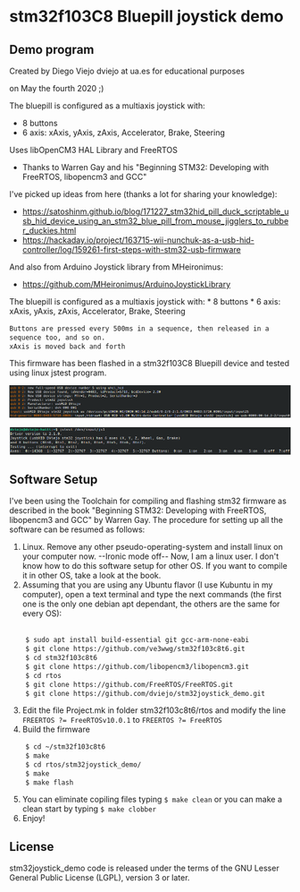 # stm32f103C8 Bluepill joystick demo

## Demo program
  
Created by Diego Viejo dviejo at ua.es for educational purposes
  
on May the fourth 2020 ;)
 
The bluepill is configured as a multiaxis joystick with:
 * 8 buttons
 * 6 axis: xAxis, yAxis, zAxis, Accelerator, Brake, Steering
 
Uses libOpenCM3 HAL Library and FreeRTOS
 * Thanks to Warren Gay and his "Beginning STM32: Developing with FreeRTOS, libopencm3 and GCC"
 
I've picked up ideas from here (thanks a lot for sharing your knowledge):

* https://satoshinm.github.io/blog/171227_stm32hid_pill_duck_scriptable_usb_hid_device_using_an_stm32_blue_pill_from_mouse_jigglers_to_rubber_duckies.html
* https://hackaday.io/project/163715-wii-nunchuk-as-a-usb-hid-controller/log/159261-first-steps-with-stm32-usb-firmware

And also from Arduino Joystick library from MHeironimus:
* https://github.com/MHeironimus/ArduinoJoystickLibrary
 
The bluepill is configured as a multiaxis joystick with:
    * 8 buttons
    * 6 axis: xAxis, yAxis, zAxis, Accelerator, Brake, Steering
  
    Buttons are pressed every 500ms in a sequence, then released in a sequence too, and so on.
    xAxis is moved back and forth
  
This firmware has been flashed in a stm32f103C8 Bluepill device and tested using linux jstest program.

![dmesg](./img/dmesg.png "dmesg output")

![jstest](./img/jstest.png "joystick test")

## Software Setup

I've been using the Toolchain for compiling and flashing stm32 firmware as described in the book "Beginning STM32: Developing with FreeRTOS, libopencm3 and GCC" by Warren Gay. The procedure for setting up all the software can be resumed as follows:

1. Linux. Remove any other pseudo-operating-system and install linux on your computer now. --Ironic mode off-- Now, I am a linux user. I don't know how to do this software setup for other OS. If you want to compile it in other OS, take a look at the book.
2. Assuming that you are using any Ubuntu flavor (I use Kubuntu in my computer), open a text terminal and type the next commands (the first one is the only one debian apt dependant, the others are the same for every OS):

```

    $ sudo apt install build-essential git gcc-arm-none-eabi
    $ git clone https://github.com/ve3wwg/stm32f103c8t6.git
    $ cd stm32f103c8t6
    $ git clone https://github.com/libopencm3/libopencm3.git
    $ cd rtos
    $ git clone https://github.com/FreeRTOS/FreeRTOS.git
    $ git clone https://github.com/dviejo/stm32joystick_demo.git
```

3. Edit the file Project.mk in folder stm32f103c8t6/rtos and modify the line `FREERTOS ?= FreeRTOSv10.0.1` to `FREERTOS ?= FreeRTOS`
4. Build the firmware

```
    $ cd ~/stm32f103c8t6
    $ make
    $ cd rtos/stm32joystick_demo/
    $ make
    $ make flash
```
5. You can eliminate copiling files typing `$ make clean` or you can make a clean start by typing `$ make clobber`
6. Enjoy!
## License

stm32joystick_demo code is released under the terms of the GNU Lesser General Public License (LGPL), version 3 or later.
 
